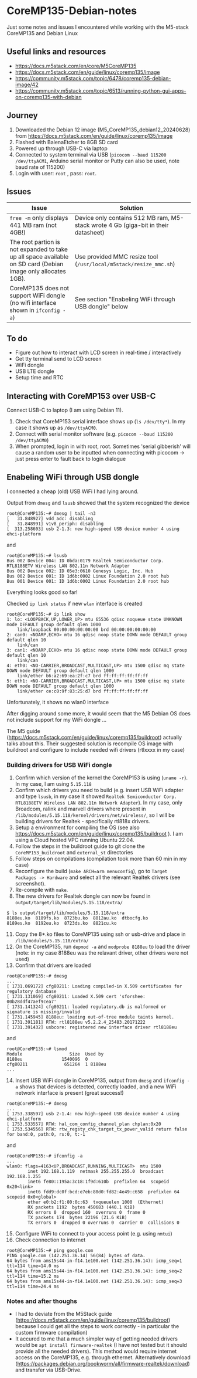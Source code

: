# CoreMP135-Debian-notes
Just some notes and issues I encountered while working with the M5-stack CoreMP135 and Debian Linux

## Useful links and resources
- https://docs.m5stack.com/en/core/M5CoreMP135
- https://docs.m5stack.com/en/guide/linux/coremp135/image
- https://community.m5stack.com/topic/6478/coremp135-debian-image/42
- https://community.m5stack.com/topic/6513/running-python-gui-apps-on-coremp135-with-debian

## Journey

1. Downloaded the Debian 12 image (M5_CoreMP135_debian12_20240628) from https://docs.m5stack.com/en/guide/linux/coremp135/image
2. Flashed with BalenaEtcher to 8GB SD card
3. Powered up through USB-C via laptop
4. Connected to system terminal via USB (`picocom --baud 115200 /dev/ttyACM1`, Arduino serial monitor or Putty can also be used, note baud rate of 115200)
5. Login with user: `root` , pass: `root`.

## Issues

| Issue | Solution |
| ---- | ----|
| `free -m` only displays 441 MB ram (not 4GB!) | Device only contains 512 MB ram, M5-stack wrote 4 Gb (giga-bit in their datasheet) |
| The root partion is not expanded to take up all space available on SD card (Debian image only allocates 1GB). | Use provided MMC resize tool (`/usr/local/m5stack/resize_mmc.sh`) |
| CoreMP135 does not support WiFi dongle (no wifi interface shown in `ifconfig -a`) | See section "Enabeling WiFi through USB dongle" below |

## To do

- Figure out how to interact with LCD screen in real-time / interactively
- Get tty terminal send to LCD screen
- WiFi dongle
- USB LTE dongle
- Setup time and RTC

## Interacting with CoreMP153 over USB-C

Connect USB-C to laptop (I am using Debian 11). 

1. Check that CoreMP153 serial interface shows up (`ls /dev/tty*`). In my case it shows up as `/dev/ttyACM0`.
2. Connect with serial monitor software (e.g. `picocom --baud 115200 /dev/ttyACM0`)
3. When prompted, login in with root, root. Sometimes 'serial gibberish' will cause a random user to be inputted when connecting with picocom -> just press enter to fault back to login dialogue

## Enabeling WiFi through USB dongle

I connected a cheap (old) USB WiFi I had lying around.

Output from `dmesg` and `lsusb` showed that the system recognized the device
```
root@CoreMP135:~# dmesg | tail -n3
[   31.848927] vdd_adc: disabling
[   31.848991] v1v8_periph: disabling
[  313.258603] usb 2-1.3: new high-speed USB device number 4 using ehci-platform
```
and
```
root@CoreMP135:~# lsusb 
Bus 002 Device 004: ID 0bda:0179 Realtek Semiconductor Corp. RTL8188ETV Wireless LAN 802.11n Network Adapter
Bus 002 Device 002: ID 05e3:0610 Genesys Logic, Inc. Hub
Bus 002 Device 001: ID 1d6b:0002 Linux Foundation 2.0 root hub
Bus 001 Device 001: ID 1d6b:0002 Linux Foundation 2.0 root hub
```
Everything looks good so far!

Checked `ip link status` if new `wlan` interface is created
```
root@CoreMP135:~# ip link show
1: lo: <LOOPBACK,UP,LOWER_UP> mtu 65536 qdisc noqueue state UNKNOWN mode DEFAULT group default qlen 1000
    link/loopback 00:00:00:00:00:00 brd 00:00:00:00:00:00
2: can0: <NOARP,ECHO> mtu 16 qdisc noop state DOWN mode DEFAULT group default qlen 10
    link/can 
3: can1: <NOARP,ECHO> mtu 16 qdisc noop state DOWN mode DEFAULT group default qlen 10
    link/can 
4: eth0: <NO-CARRIER,BROADCAST,MULTICAST,UP> mtu 1500 qdisc mq state DOWN mode DEFAULT group default qlen 1000
    link/ether b6:a2:69:ea:2f:c7 brd ff:ff:ff:ff:ff:ff
5: eth1: <NO-CARRIER,BROADCAST,MULTICAST,UP> mtu 1500 qdisc mq state DOWN mode DEFAULT group default qlen 1000
    link/ether ce:c0:9f:83:25:d7 brd ff:ff:ff:ff:ff:ff
```
Unfortunately, it shows no wlan0 interface

After digging around some more, it would seem that the M5 Debian OS does not include support for my WiFi dongle ... 

The M5 guide (https://docs.m5stack.com/en/guide/linux/coremp135/buildroot) actually talks about this. Their suggested solution is recompile OS image with buildroot and configure to include needed wifi drivers (rtlxxxx in my case)

### Building drivers for USB WiFi dongle

1. Confirm which version of the kernel the CoreMP153 is using (`uname -r`). In my case, I am using `5.15.118`
3. Confirm which drivers you need to build (e.g. insert USB WiFi adapter and type `lsusb`, in my case it showed `Realtek Semiconductor Corp. RTL8188ETV Wireless LAN 802.11n Network Adapter`).
In my case, only Broadcom, ralink and marvell drivers where present in `/lib/modules/5.15.118/kernel/drivers/net/wireless/`, so I will be building drivers for Realtek - specifically rtl818x drivers.
5. Setup a environment for compiling the OS (see also https://docs.m5stack.com/en/guide/linux/coremp135/buildroot ). I am using a Cloud hosted VPC running Ubuntu 22.04.
6. Follow the steps in the buildroot guide to git clone the `CoreMP153_buildroot` and `external_st` directories
7. Follow steps on compilations (compilation took more than 60 min in my case)
8. Reconfigure the build (`make ARCH=arm menuconfig`), go to `Target Packages -> Hardware` and select all the relevant Realtek drivers (see screenshot).
9. Re-compile with `make`.
10. The new drivers for Realtek dongle can now be found in `output/target/lib/modules/5.15.118/extra/`
```
$ ls output/target/lib/modules/5.15.118/extra
8188eu.ko  8189fs.ko  8723bu.ko  8812au.ko  dtbocfg.ko
8189es.ko  8192eu.ko  8723ds.ko  8821cu.ko
```
11. Copy the 8*.ko files to CoreMP135 using ssh or usb-drive and place in `/lib/modules/5.15.118/extra/`
12. On the CoreMP135, run `depmod -a` and `modprobe 8188eu` to load the driver (note: in my case 8188eu was the relavant driver, other drivers were not used)
13. Confirm that drivers are loaded
```
root@CoreMP135:~# dmesg
...
[ 1731.069172] cfg80211: Loading compiled-in X.509 certificates for regulatory database
[ 1731.131069] cfg80211: Loaded X.509 cert 'sforshee: 00b28ddf47aef9cea7'
[ 1731.141324] cfg80211: loaded regulatory.db is malformed or signature is missing/invalid
[ 1731.145945] 8188eu: loading out-of-tree module taints kernel.
[ 1731.391181] RTW: rtl8188eu v5.2.2.4_25483.20171222
[ 1731.391432] usbcore: registered new interface driver rtl8188eu
```
and 
```
root@CoreMP135:~# lsmod 
Module                  Size  Used by
8188eu               1540096  0
cfg80211              651264  1 8188eu
...
```
14. Insert USB WiFi dongle in CoreMP135, output from `dmesg` and `ifconfig -a` shows that devices is detected, correctly loaded, and a new WiFi network interface is present (great success!)
```
root@CoreMP135:~# dmesg
...
[ 1753.338597] usb 2-1.4: new high-speed USB device number 4 using ehci-platform
[ 1753.533557] RTW: hal_com_config_channel_plan chplan:0x20
[ 1753.534556] RTW: rtw_regsty_chk_target_tx_power_valid return false for band:0, path:0, rs:0, t:-1
```
and
```
root@CoreMP135:~# ifconfig -a
...
wlan0: flags=4163<UP,BROADCAST,RUNNING,MULTICAST>  mtu 1500
        inet 192.168.1.119  netmask 255.255.255.0  broadcast 192.168.1.255
        inet6 fe80::195a:3c18:1f9d:610b  prefixlen 64  scopeid 0x20<link>
        inet6 fdd9:dc0f:bcd:e7eb:80d0:fd82:4e49:c658  prefixlen 64  scopeid 0x0<global>
        ether e0:b2:f1:80:0c:63  txqueuelen 1000  (Ethernet)
        RX packets 1192  bytes 450683 (440.1 KiB)
        RX errors 0  dropped 160  overruns 0  frame 0
        TX packets 174  bytes 22196 (21.6 KiB)
        TX errors 0  dropped 0 overruns 0  carrier 0  collisions 0
```
15. Configure WiFi to connect to your access point (e.g. using `nmtui`)
16. Check connection to internet
```
root@CoreMP135:~# ping google.com 
PING google.com (142.251.36.14) 56(84) bytes of data.
64 bytes from ams15s44-in-f14.1e100.net (142.251.36.14): icmp_seq=1 ttl=114 time=14.0 ms
64 bytes from ams15s44-in-f14.1e100.net (142.251.36.14): icmp_seq=2 ttl=114 time=15.2 ms
64 bytes from ams15s44-in-f14.1e100.net (142.251.36.14): icmp_seq=3 ttl=114 time=24.4 ms
```
### Notes and after thoughs
- I had to deviate from the M5Stack guide (https://docs.m5stack.com/en/guide/linux/coremp135/buildroot) because I could get all the steps to work correctly - in particular the custom firmware compilation)
- It accured to me that a much simpler way of getting needed drivers would be `apt install firmware-realtek` (I have not tested but it should provide all the needed drivers). This method would require internet access on the CoreMP135, e.g. through ethernet. Alternatively download (https://packages.debian.org/bookworm/all/firmware-realtek/download) and transfer via USB-Drive.
